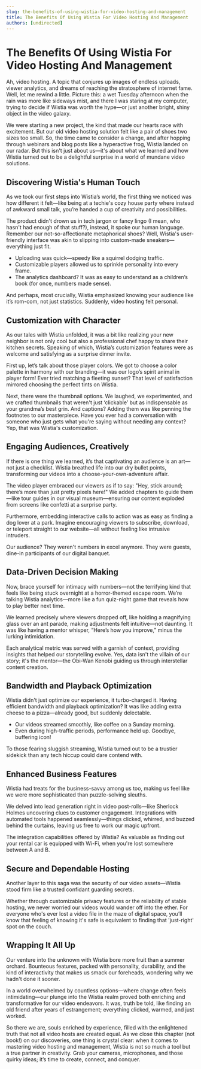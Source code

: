 ```yaml
---
slug: the-benefits-of-using-wistia-for-video-hosting-and-management
title: The Benefits Of Using Wistia For Video Hosting And Management
authors: [undirected]
---
```



# The Benefits Of Using Wistia For Video Hosting And Management

Ah, video hosting. A topic that conjures up images of endless uploads, viewer analytics, and dreams of reaching the stratosphere of internet fame. Well, let me rewind a little. Picture this: a wet Tuesday afternoon when the rain was more like sideways mist, and there I was staring at my computer, trying to decide if Wistia was worth the hype—or just another bright, shiny object in the video galaxy. 

We were starting a new project, the kind that made our hearts race with excitement. But our old video hosting solution felt like a pair of shoes two sizes too small. So, the time came to consider a change, and after hopping through webinars and blog posts like a hyperactive frog, Wistia landed on our radar. But this isn't just about us—it's about what we learned and how Wistia turned out to be a delightful surprise in a world of mundane video solutions.

## Discovering Wistia's Human Touch

As we took our first steps into Wistia’s world, the first thing we noticed was how different it felt—like being at a techie's cozy house party where instead of awkward small talk, you’re handed a cup of creativity and possibilities.

The product didn't drown us in tech jargon or fancy lingo (I mean, who hasn't had enough of that stuff?), instead, it spoke our human language. Remember our not-so-affectionate metaphorical shoes? Well, Wistia's user-friendly interface was akin to slipping into custom-made sneakers—everything just fit.

- Uploading was quick—speedy like a squirrel dodging traffic.
- Customizable players allowed us to sprinkle personality into every frame.
- The analytics dashboard? It was as easy to understand as a children’s book (for once, numbers made sense).

And perhaps, most crucially, Wistia emphasized knowing your audience like it’s rom-com, not just statistics. Suddenly, video hosting felt personal.

## Customization with Character

As our tales with Wistia unfolded, it was a bit like realizing your new neighbor is not only cool but also a professional chef happy to share their kitchen secrets. Speaking of which, Wistia’s customization features were as welcome and satisfying as a surprise dinner invite.

First up, let’s talk about those player colors. We got to choose a color palette in harmony with our branding—it was our logo’s spirit animal in player form! Ever tried matching a fleeting sunset? That level of satisfaction mirrored choosing the perfect tints on Wistia.

Next, there were the thumbnail options. We laughed, we experimented, and we crafted thumbnails that weren't just ‘clickable’ but as indispensable as your grandma’s best grin. And captions? Adding them was like penning the footnotes to our masterpiece. Have you ever had a conversation with someone who just gets what you're saying without needing any context? Yep, that was Wistia's customization.

## Engaging Audiences, Creatively

If there is one thing we learned, it’s that captivating an audience is an art—not just a checklist. Wistia breathed life into our dry bullet points, transforming our videos into a choose-your-own-adventure affair.

The video player embraced our viewers as if to say: "Hey, stick around; there’s more than just pretty pixels here!" We added chapters to guide them—like tour guides in our visual museum—ensuring our content exploded from screens like confetti at a surprise party. 

Furthermore, embedding interactive calls to action was as easy as finding a dog lover at a park. Imagine encouraging viewers to subscribe, download, or teleport straight to our website—all without feeling like intrusive intruders. 

Our audience? They weren't numbers in excel anymore. They were guests, dine-in participants of our digital banquet.

## Data-Driven Decision Making

Now, brace yourself for intimacy with numbers—not the terrifying kind that feels like being stuck overnight at a horror-themed escape room. We’re talking Wistia analytics—more like a fun quiz-night game that reveals how to play better next time.

We learned precisely where viewers dropped off, like holding a magnifying glass over an ant parade, making adjustments felt intuitive—not daunting. It was like having a mentor whisper, “Here’s how you improve,” minus the lurking intimidation.

Each analytical metric was served with a garnish of context, providing insights that helped our storytelling evolve. Yes, data isn't the villain of our story; it's the mentor—the Obi-Wan Kenobi guiding us through interstellar content creation.

## Bandwidth and Playback Optimization

Wistia didn't just optimize our experience, it turbo-charged it. Having efficient bandwidth and playback optimization? It was like adding extra cheese to a pizza—already good, but suddenly delectable.

- Our videos streamed smoothly, like coffee on a Sunday morning.
- Even during high-traffic periods, performance held up. Goodbye, buffering icon!

To those fearing sluggish streaming, Wistia turned out to be a trustier sidekick than any tech hiccup could dare contend with. 

## Enhanced Business Features

Wistia had treats for the business-savvy among us too, making us feel like we were more sophisticated than puzzle-solving sleuths. 

We delved into lead generation right in video post-rolls—like Sherlock Holmes uncovering clues to customer engagement. Integrations with automated tools happened seamlessly—things clicked, whirred, and buzzed behind the curtains, leaving us free to work our magic upfront.

The integration capabilities offered by Wistia? As valuable as finding out your rental car is equipped with Wi-Fi, when you're lost somewhere between A and B.

## Secure and Dependable Hosting

Another layer to this saga was the security of our video assets—Wistia stood firm like a trusted confidant guarding secrets.

Whether through customizable privacy features or the reliability of stable hosting, we never worried our videos would wander off into the ether. For everyone who's ever lost a video file in the maze of digital space, you’ll know that feeling of knowing it's safe is equivalent to finding that 'just-right' spot on the couch.

## Wrapping It All Up

Our venture into the unknown with Wistia bore more fruit than a summer orchard. Bounteous features, packed with personality, durability, and the kind of interactivity that makes us smack our foreheads, wondering why we hadn't done it sooner. 

In a world overwhelmed by countless options—where change often feels intimidating—our plunge into the Wistia realm proved both enriching and transformative for our video endeavors. It was, truth be told, like finding an old friend after years of estrangement; everything clicked, warmed, and just worked.

So there we are, souls enriched by experience, filled with the enlightened truth that not all video hosts are created equal. As we close this chapter (not book!) on our discoveries, one thing is crystal clear: when it comes to mastering video hosting and management, Wistia is not so much a tool but a true partner in creativity. Grab your cameras, microphones, and those quirky ideas; it’s time to create, connect, and conquer.